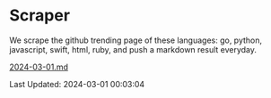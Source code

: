 # Scraper

We scrape the github trending page of these languages: go, python, javascript, swift, html, ruby, and push a markdown result everyday.

[2024-03-01.md](https://github.com/henson/Scraper/blob/master/2024-03-01.md)

Last Updated: 2024-03-01 00:03:04
